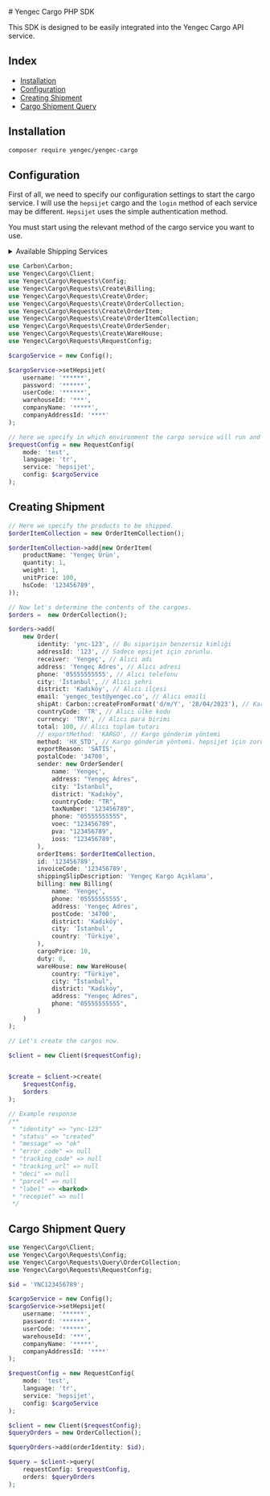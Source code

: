 # Yengec Cargo PHP SDK

This SDK is designed to be easily integrated into the Yengec Cargo API service.

## Index
- [Installation](#installation)
- [Configuration](#configuration)
- [Creating Shipment](#creating-shipment)
- [Cargo Shipment Query](#cargo-shipment-query)

## Installation

```bash
composer require yengec/yengec-cargo
```

## Configuration

First of all, we need to specify our configuration settings to start the cargo service.
I will use the `hepsijet` cargo and the `login` method of each service may be different. `Hepsijet` uses the simple authentication method.

You must start using the relevant method of the cargo service you want to use.

<details>
  <summary>Available Shipping Services</summary>

    - Yurtici
    - Mng
    - Ups
    - Aras
    - Ptt
    - Surat
    - Sendeo
    - EasyShip
    - UpsGlobal
    - Hepsijet
    - Fedex

> Note, each method should start with set. For example, `setHepsijet` etc.
</details>

```php
use Carbon\Carbon;
use Yengec\Cargo\Client;
use Yengec\Cargo\Requests\Config;
use Yengec\Cargo\Requests\Create\Billing;
use Yengec\Cargo\Requests\Create\Order;
use Yengec\Cargo\Requests\Create\OrderCollection;
use Yengec\Cargo\Requests\Create\OrderItem;
use Yengec\Cargo\Requests\Create\OrderItemCollection;
use Yengec\Cargo\Requests\Create\OrderSender;
use Yengec\Cargo\Requests\Create\WareHouse;
use Yengec\Cargo\Requests\RequestConfig;

$cargoService = new Config();

$cargoService->setHepsijet(
    username: '******',
    password: '******',
    userCode: '******',
    warehouseId: '***',
    companyName: '*****',
    companyAddressId: '****'
);

// here we specify in which environment the cargo service will run and the service itself.
$requestConfig = new RequestConfig(
    mode: 'test',
    language: 'tr',
    service: 'hepsijet',
    config: $cargoService
);
```

## Creating Shipment

```php
// Here we specify the products to be shipped.
$orderItemCollection = new OrderItemCollection();

$orderItemCollection->add(new OrderItem(
    productName: 'Yengeç Ürün',
    quantity: 1,
    weight: 1,
    unitPrice: 100,
    hsCode: '123456789',
));

// Now let's determine the contents of the cargoes.
$orders =  new OrderCollection();

$orders->add(
    new Order(
        identity: 'ync-123', // Bu siparişin benzersiz kimliği
        addressId: '123', // Sadece epsijet için zorunlu.
        receiver: 'Yengeç', // Alıcı adı
        address: 'Yengeç Adres', // Alıcı adresi
        phone: '05555555555', // Alıcı telefonu
        city: 'İstanbul', // Alıcı şehri
        district: 'Kadıköy', // Alıcı ilçesi
        email: 'yengec_test@yengec.co', // Alıcı emaili
        shipAt: Carbon::createFromFormat('d/m/Y', '28/04/2023'), // Kargo gönderim tarihi
        countryCode: 'TR', // Alıcı ülke kodu
        currency: 'TRY', // Alıcı para birimi
        total: 100, // Alıcı toplam tutarı
        // exportMethod: 'KARGO', // Kargo gönderim yöntemi
        method: 'HX_STD', // Kargo gönderim yöntemi. hepsijet için zorunlu.
        exportReason: 'SATIS',
        postalCode: '34700',
        sender: new OrderSender(
            name: 'Yengeç',
            address: "Yengeç Adres",
            city: "İstanbul",
            district: "Kadıköy",
            countryCode: "TR",
            taxNumber: "123456789",
            phone: "05555555555",
            voec: "123456789",
            pva: "123456789",
            ioss: "123456789",
        ),
        orderItems: $orderItemCollection,
        id: '123456789',
        invoiceCode: '123456789',
        shippingSlipDescription: 'Yengeç Kargo Açıklama',
        billing: new Billing(
            name: 'Yengeç',
            phone: '05555555555',
            address: 'Yengeç Adres',
            postCode: '34700',
            district: 'Kadıköy',
            city: 'İstanbul',
            country: 'Türkiye',
        ),
        cargoPrice: 10,
        duty: 0,
        wareHouse: new WareHouse(
            country: "Türkiye",
            city: "İstanbul",
            district: "Kadıköy",
            address: "Yengeç Adres",
            phone: "05555555555",
        )
    )
);

// Let's create the cargos now.

$client = new Client($requestConfig);


$create = $client->create(
    $requestConfig,
    $orders
);

// Example response
/**
 * "identity" => "ync-123"
 * "status" => "created"
 * "message" => "ok"
 * "error_code" => null
 * "tracking_code" => null
 * "tracking_url" => null
 * "deci" => null
 * "parcel" => null
 * "label" => <barkod>
 * "recepiet" => null
 */

```

## Cargo Shipment Query

```php
use Yengec\Cargo\Client;
use Yengec\Cargo\Requests\Config;
use Yengec\Cargo\Requests\Query\OrderCollection;
use Yengec\Cargo\Requests\RequestConfig;

$id = 'YNC123456789';

$cargoService = new Config();
$cargoService->setHepsijet(
    username: '******',
    password: '******',
    userCode: '******',
    warehouseId: '***',
    companyName: '*****',
    companyAddressId: '****'
);

$requestConfig = new RequestConfig(
    mode: 'test',
    language: 'tr',
    service: 'hepsijet',
    config: $cargoService
);

$client = new Client($requestConfig);
$queryOrders = new OrderCollection();

$queryOrders->add(orderIdentity: $id);

$query = $client->query(
    requestConfig: $requestConfig,
    orders: $queryOrders
);
```

